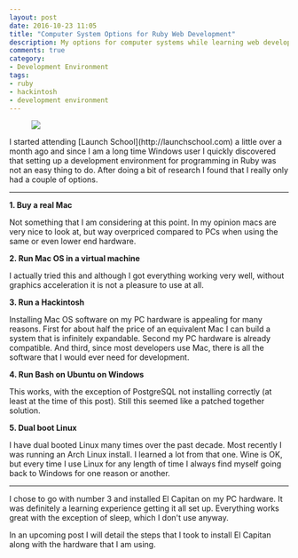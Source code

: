 ```yaml
---
layout: post
date: 2016-10-23 11:05
title: "Computer System Options for Ruby Web Development"
description: My options for computer systems while learning web development, my opinions on each and what I ultimately chose.
comments: true
category:
- Development Environment
tags:
- ruby
- hackintosh
- development environment
---
```

<figure class="alignleft">
	<img src="{{ site.url }}/assets/vintagemacintosh.jpg" />
</figure>
I started attending [Launch School](http://launchschool.com) a little over a month ago and since I am a long time Windows user I quickly discovered that setting up a development environment for programming in Ruby was not an easy thing to do.  After doing a bit of research I found that I really only had a couple of options.

---

**1. Buy a real Mac**

Not something that I am considering at this point.  In my opinion macs are very nice to look at, but way overpriced compared to PCs when using the same or even lower end hardware.

**2. Run Mac OS in a virtual machine**

I actually tried this and although I got everything working very well, without graphics acceleration it is not a pleasure to use at all.

**3. Run a Hackintosh**

Installing Mac OS software on my PC hardware is appealing for many reasons.
First for about half the price of an equivalent Mac I can build a system that
is infinitely expandable.  Second my PC hardware is already compatible.
And third, since most developers use Mac, there is all the software that I
would ever need for development.

**4. Run Bash on Ubuntu on Windows**

This works, with the exception of PostgreSQL not installing correctly (at least at the time of this post).  Still this seemed like a patched together solution.

**5. Dual boot Linux**

I have dual booted Linux many times over the past decade.  Most recently I was running an Arch Linux install.  I learned a lot from that one.  Wine is OK, but every time I use Linux for any length of time I always find myself going back to Windows for one reason or another.

---

I chose to go with number 3 and installed El Capitan on my PC hardware.  It was definitely a learning experience getting it all set up.  Everything works great with the exception of sleep, which I don't use anyway.

In an upcoming post I will detail the steps that I took to install El Capitan along with the hardware that I am using.
